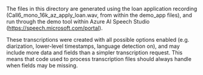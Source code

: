 The files in this directory are generated using the loan application recording (Call6_mono_16k_az_apply_loan.wav, from within the demo_app files), and run through the demo tool within Azure AI Speech Studio (<https://speech.microsoft.com/portal>).

These transcriptions were created with all possible options enabled (e.g. diarization, lower-level timestamps, language detection on), and may include more data and fields than a simpler transcription request. This means that code used to process transcription files should always handle when fields may be missing.
